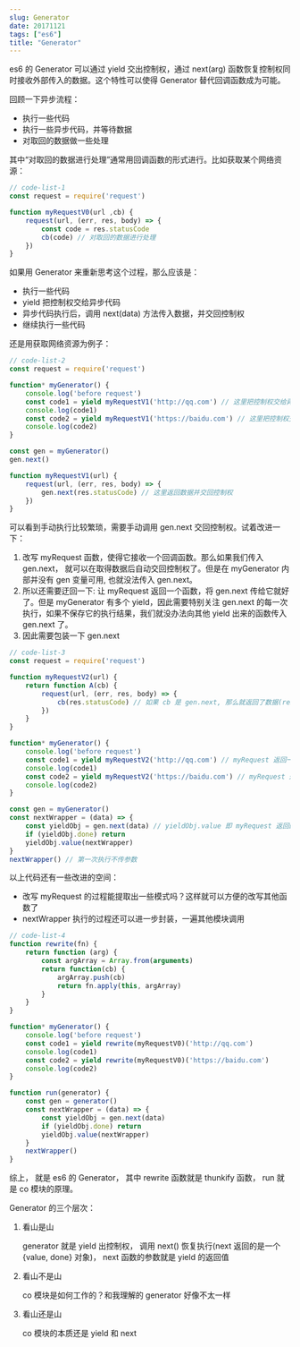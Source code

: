 ```yaml
---
slug: Generator
date: 20171121
tags: ["es6"]
title: "Generator"
---
```




es6 的 Generator 可以通过 yield 交出控制权，通过 next(arg) 函数恢复控制权同时接收外部传入的数据。这个特性可以使得 Generator 替代回调函数成为可能。

回顾一下异步流程：
- 执行一些代码
- 执行一些异步代码，并等待数据
- 对取回的数据做一些处理

<!--more-->

其中“对取回的数据进行处理”通常用回调函数的形式进行。比如获取某个网络资源：
```js
// code-list-1
const request = require('request')

function myRequestV0(url ,cb) {
    request(url, (err, res, body) => {
        const code = res.statusCode
        cb(code) // 对取回的数据进行处理
    })
}
```

如果用 Generator 来重新思考这个过程，那么应该是：
- 执行一些代码
- yield 把控制权交给异步代码
- 异步代码执行后，调用 next(data) 方法传入数据，并交回控制权
- 继续执行一些代码

还是用获取网络资源为例子：

```js
// code-list-2
const request = require('request')

function* myGenerator() {
    console.log('before request')
    const code1 = yield myRequestV1('http://qq.com') // 这里把控制权交给异步代码
    console.log(code1)
    const code2 = yield myRequestV1('https://baidu.com') // 这里把控制权交给异步代码
    console.log(code2)
}

const gen = myGenerator()
gen.next()

function myRequestV1(url) {
    request(url, (err, res, body) => {
        gen.next(res.statusCode) // 这里返回数据并交回控制权
    })
}
```
可以看到手动执行比较繁琐，需要手动调用 gen.next 交回控制权。试着改进一下：
1. 改写 myRequest 函数，使得它接收一个回调函数。那么如果我们传入 gen.next， 就可以在取得数据后自动交回控制权了。但是在 myGenerator 内部并没有 gen 变量可用, 也就没法传入 gen.next。
2. 所以还需要迂回一下: 让 myRequest 返回一个函数，将 gen.next 传给它就好了。但是 myGenerator 有多个 yield，因此需要特别关注 gen.next 的每一次执行，如果不保存它的执行结果，我们就没办法向其他 yield 出来的函数传入 gen.next 了。
3. 因此需要包装一下 gen.next

```js
// code-list-3
const request = require('request')

function myRequestV2(url) {
    return function A(cb) {
        request(url, (err, res, body) => {
            cb(res.statusCode) // 如果 cb 是 gen.next, 那么就返回了数据(res.statusCode)并交回控制权
        })
    }
}

function* myGenerator() {
    console.log('before request')
    const code1 = yield myRequestV2('http://qq.com') // myRequest 返回一个函数
    console.log(code1)
    const code2 = yield myRequestV2('https://baidu.com') // myRequest 返回一个函数
    console.log(code2)
}

const gen = myGenerator()
const nextWrapper = (data) => {
    const yieldObj = gen.next(data) // yieldObj.value 即 myRequest 返回的函数
    if (yieldObj.done) return
    yieldObj.value(nextWrapper)
}
nextWrapper() // 第一次执行不传参数
```

以上代码还有一些改进的空间：
- 改写 myRequest 的过程能提取出一些模式吗？这样就可以方便的改写其他函数了
- nextWrapper 执行的过程还可以进一步封装，一遍其他模块调用

```js
// code-list-4
function rewrite(fn) {
    return function (arg) {
        const argArray = Array.from(arguments)
        return function(cb) {
            argArray.push(cb)
            return fn.apply(this, argArray)
        }
    }
}

function* myGenerator() {
    console.log('before request')
    const code1 = yield rewrite(myRequestV0)('http://qq.com')
    console.log(code1)
    const code2 = yield rewrite(myRequestV0)('https://baidu.com')
    console.log(code2)
}

function run(generator) {
    const gen = generator()
    const nextWrapper = (data) => {
        const yieldObj = gen.next(data)
        if (yieldObj.done) return
        yieldObj.value(nextWrapper)
    }
    nextWrapper()
}
```

综上， 就是 es6 的 Generator， 其中 rewrite 函数就是 thunkify 函数， run 就是 co 模块的原理。

Generator 的三个层次：
1. 看山是山

    generator 就是 yield 出控制权， 调用 next() 恢复执行(next 返回的是一个 {value, done} 对象)， next 函数的参数就是 yield 的返回值
2. 看山不是山

    co 模块是如何工作的？和我理解的 generator 好像不太一样
3. 看山还是山

    co 模块的本质还是 yield 和 next



